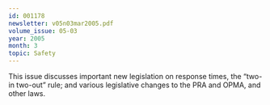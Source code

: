 ```yaml
---
id: 001178
newsletter: v05n03mar2005.pdf
volume_issue: 05-03
year: 2005
month: 3
topic: Safety
---
```


This issue discusses important new legislation on response times, the “two-in two-out” rule; and various legislative changes to the PRA and OPMA, and other laws.